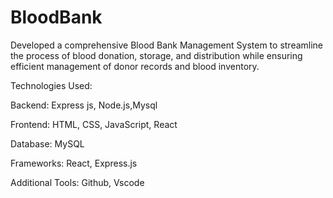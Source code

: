# BloodBank
Developed a comprehensive Blood Bank Management System to streamline the process of blood donation, storage, and distribution while ensuring efficient management of donor records and blood inventory.

Technologies Used:

Backend: Express js, Node.js,Mysql

Frontend: HTML, CSS, JavaScript, React

Database: MySQL

Frameworks: React, Express.js

Additional Tools: Github, Vscode
